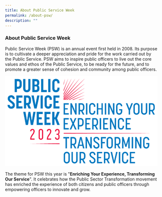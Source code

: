 ```yaml
---
title: About Public Service Week
permalink: /about-psw/
description: ""
---
```

### About Public Service Week

Public Service Week (PSW) is an annual event first held in 2008. Its purpose is to cultivate a deeper appreciation and pride for the work carried out by the Public Service. PSW aims to inspire public officers to live out the core values and ethos of the Public Service, to be ready for the future, and to promote a greater sense of cohesion and community among public officers.

![](/images/PSW2023/psw2023%20logo.png)

The theme for PSW this year is "**Enriching Your Experience, Transforming Our Service**". It celebrates how the Public Sector Transformation movement has enriched the experience of both citizens and public officers through empowering officers to innovate and grow.

